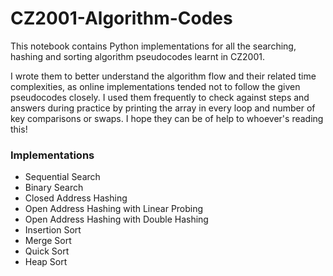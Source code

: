 # CZ2001-Algorithm-Codes

This notebook contains Python implementations for all the searching, hashing and sorting algorithm pseudocodes learnt in CZ2001.

I wrote them to better understand the algorithm flow and their related time complexities, as online implementations tended not to follow the given pseudocodes closely. I used them frequently to check against steps and answers during practice by printing the array in every loop and number of key comparisons or swaps. I hope they can be of help to whoever's reading this!

### Implementations

- Sequential Search
- Binary Search
- Closed Address Hashing
- Open Address Hashing with Linear Probing
- Open Address Hashing with Double Hashing
- Insertion Sort
- Merge Sort
- Quick Sort
- Heap Sort
